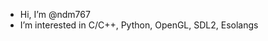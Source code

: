 - Hi, I’m @ndm767
- I’m interested in C/C++, Python, OpenGL, SDL2, Esolangs
<!---
ndm767/ndm767 is a ✨ special ✨ repository because its `README.md` (this file) appears on your GitHub profile.
You can click the Preview link to take a look at your changes.
--->
